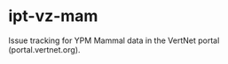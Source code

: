 ipt-vz-mam
==========

Issue tracking for YPM Mammal data in the VertNet portal (portal.vertnet.org).
